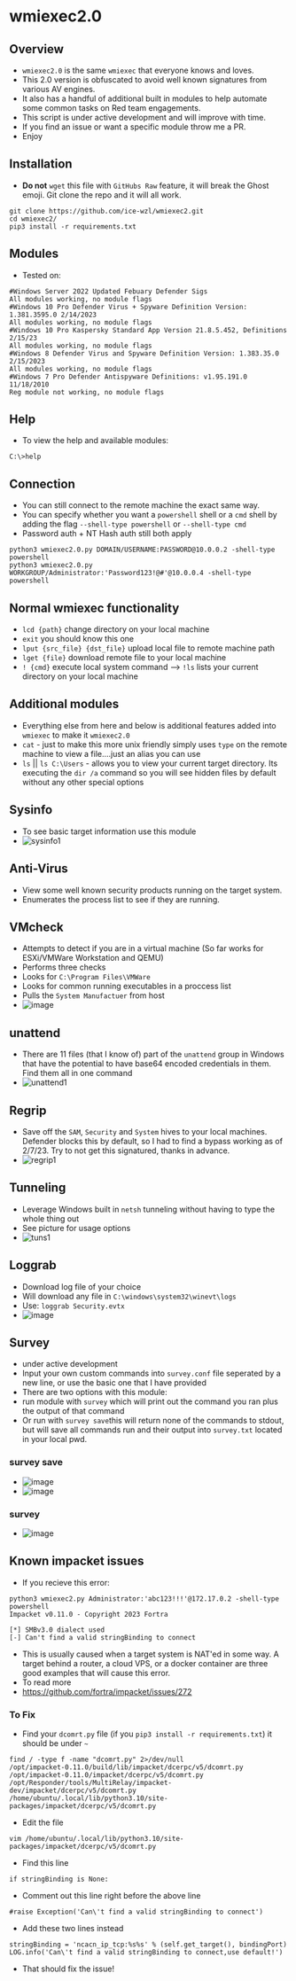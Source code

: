 # wmiexec2.0
## Overview
- `wmiexec2.0` is the same `wmiexec` that everyone knows and loves.  
- This 2.0 version is obfuscated to avoid well known signatures from various AV engines.  
- It also has a handful of additional built in modules to help automate some common tasks on Red team engagements.  
- This script is under active development and will improve with time.  
- If you find an issue or want a specific module throw me a PR. 
- Enjoy 
## Installation
- **Do not** `wget` this file with `GitHubs Raw` feature, it will break the Ghost emoji. Git clone the repo and it will all work.
````
git clone https://github.com/ice-wzl/wmiexec2.git
cd wmiexec2/
pip3 install -r requirements.txt
````
## Modules
- Tested on:
````
#Windows Server 2022 Updated Febuary Defender Sigs
All modules working, no module flags
#Windows 10 Pro Defender Virus + Spyware Definition Version: 1.381.3595.0 2/14/2023
All modules working, no module flags
#Windows 10 Pro Kaspersky Standard App Version 21.8.5.452, Definitions 2/15/23
All modules working, no module flags
#Windows 8 Defender Virus and Spyware Definition Version: 1.383.35.0 2/15/2023
All modules working, no module flags
#Windows 7 Pro Defender Antispyware Definitions: v1.95.191.0 11/18/2010
Reg module not working, no module flags
````
## Help 
- To view the help and available modules:
````
C:\>help
````
## Connection
- You can still connect to the remote machine the exact same way.
- You can specify whether you want a `powershell` shell or a `cmd` shell by adding the flag `--shell-type powershell` or `--shell-type cmd` 
- Password auth + NT Hash auth still both apply 
````
python3 wmiexec2.0.py DOMAIN/USERNAME:PASSWORD@10.0.0.2 -shell-type powershell
python3 wmiexec2.0.py WORKGROUP/Administrator:'Password123!@#'@10.0.0.4 -shell-type powershell
````
## Normal wmiexec functionality 
- `lcd {path}` change directory on your local machine
- `exit` you should know this one
- `lput {src_file} {dst_file}` upload local file to remote machine path 
- `lget {file}` download remote file to your local machine
- `! {cmd}` execute local system command --> `!ls` lists your current directory on your local machine 
## Additional modules
- Everything else from here and below is additional features added into `wmiexec` to make it `wmiexec2.0`
- `cat` - just to make this more unix friendly simply uses `type` on the remote machine to view a file....just an alias you can use
- `ls` || `ls C:\Users` - allows you to view your current target directory. Its executing the `dir /a` command so you will see hidden files by default without any other special options
## Sysinfo
- To see basic target information use this module
- ![sysinfo1](https://user-images.githubusercontent.com/75596877/218882046-dd75ae2b-0ea8-4fe4-b87b-678825b77c15.png)
## Anti-Virus
- View some well known security products running on the target system.
- Enumerates the process list to see if they are running.
## VMcheck
- Attempts to detect if you are in a virtual machine (So far works for ESXi/VMWare Workstation and QEMU) 
- Performs three checks 
- Looks for `C:\Program Files\VMWare`
- Looks for common running executables in a proccess list
- Pulls the `System Manufactuer` from host
- ![image](https://user-images.githubusercontent.com/75596877/219784824-89f497bf-1426-4f03-8729-ef90b0178515.png)

## unattend
- There are 11 files (that I know of) part of the `unattend` group in Windows that have the potential to have base64 encoded credentials in them. Find them all in one command
- ![unattend1](https://user-images.githubusercontent.com/75596877/218882205-26e6e22a-0b29-4cc1-9009-1fb05b9b7dbf.png)
## Regrip
- Save off the `SAM`, `Security` and `System` hives to your local machines.  Defender blocks this by default, so I had to find a bypass working as of 2/7/23.  Try to not get this signatured, thanks in advance.
- ![regrip1](https://user-images.githubusercontent.com/75596877/218882349-8c7ea3bf-5c14-4e6f-b5e9-7178b573e5a8.png)
## Tunneling
- Leverage Windows built in `netsh` tunneling without having to type the whole thing out 
- See picture for usage options
- ![tuns1](https://user-images.githubusercontent.com/75596877/218882531-aefcacce-de38-418d-9c8e-e9f21a6e6a7a.png)
## Loggrab
- Download log file of your choice
- Will download any file in `C:\windows\system32\winevt\logs`
- Use: `loggrab Security.evtx`
- ![image](https://user-images.githubusercontent.com/75596877/218882689-6ea2c4f3-d037-45f7-9a99-b267ab310281.png)
## Survey
- under active development
- Input your own custom commands into `survey.conf` file seperated by a new line, or use the basic one that I have provided
- There are two options with this module:
- run module with `survey` which will print out the command you ran plus the output of that command
- Or run with `survey save`this will return none of the commands to stdout, but will save all commands run and their output into `survey.txt` located in your local pwd.
### survey save 
- ![image](https://user-images.githubusercontent.com/75596877/218883217-16dbf400-fb87-44bf-86a7-93e5f677070c.png)
- ![image](https://user-images.githubusercontent.com/75596877/218883247-7fed82d4-8b5d-402b-9db0-85abf74a5e07.png)
### survey
- ![image](https://user-images.githubusercontent.com/75596877/218883378-4b26c8df-4e6e-45e8-a29f-b34bcaeea448.png)

## Known impacket issues 
- If you recieve this error:
````
python3 wmiexec2.py Administrator:'abc123!!!'@172.17.0.2 -shell-type powershell  
Impacket v0.11.0 - Copyright 2023 Fortra

[*] SMBv3.0 dialect used
[-] Can't find a valid stringBinding to connect
````
- This is usually caused when a target system is NAT'ed in some way. A target behind a router, a cloud VPS, or a docker container are three good examples that will cause this error.
- To read more
- https://github.com/fortra/impacket/issues/272
### To Fix
- Find your `dcomrt.py` file (if you `pip3 install -r requirements.txt`) it should be under `~`
````
find / -type f -name "dcomrt.py" 2>/dev/null
/opt/impacket-0.11.0/build/lib/impacket/dcerpc/v5/dcomrt.py
/opt/impacket-0.11.0/impacket/dcerpc/v5/dcomrt.py
/opt/Responder/tools/MultiRelay/impacket-dev/impacket/dcerpc/v5/dcomrt.py
/home/ubuntu/.local/lib/python3.10/site-packages/impacket/dcerpc/v5/dcomrt.py
````
- Edit the file
````
vim /home/ubuntu/.local/lib/python3.10/site-packages/impacket/dcerpc/v5/dcomrt.py
````
- Find this line
````
if stringBinding is None:
````
- Comment out this line right before the above line
````
#raise Exception('Can\'t find a valid stringBinding to connect')
````
- Add these two lines instead
````
stringBinding = 'ncacn_ip_tcp:%s%s' % (self.get_target(), bindingPort)
LOG.info('Can\'t find a valid stringBinding to connect,use default!')
````
- That should fix the issue!
